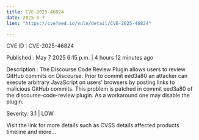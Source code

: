 ```yaml
---
title: CVE-2025-46824
date: 2025-5-7
lien: "https://cvefeed.io/vuln/detail/CVE-2025-46824"

---
```


CVE ID : CVE-2025-46824

Published :  May 7
2025
6:15 p.m. | 4 hours
12 minutes ago

Description : The Discourse Code Review Plugin allows users to review GitHub commits on Discourse. Prior to commit eed3a80
an attacker can execute arbitrary JavaScript on users' browsers by posting links to malicious GitHub commits. This problem is patched in commit eed3a80 of the discourse-code-review plugin. As a workaround
one may disable the plugin.

Severity: 3.1 | LOW

Visit the link for more details
such as CVSS details
affected products
timeline
and more...
